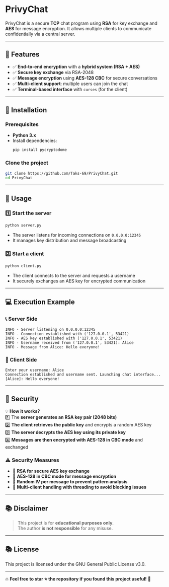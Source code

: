 # PrivyChat

PrivyChat is a secure **TCP** chat program using **RSA** for key exchange and **AES** for message encryption. It allows multiple clients to communicate confidentially via a central server.

---

## 🔹 Features
- ✅ **End-to-end encryption** with a **hybrid system (RSA + AES)**  
- ✅ **Secure key exchange** via RSA-2048  
- ✅ **Message encryption** using **AES-128 CBC** for secure conversations  
- ✅ **Multi-client support**: multiple users can join the chat  
- ✅ **Terminal-based interface** with `curses` (for the client)  

---

## 💽 Installation
### **Prerequisites**
- **Python 3.x**  
- Install dependencies:  
   ```bash
   pip install pycryptodome
   ```

### **Clone the project**

```bash
git clone https://github.com/Taks-69/PrivyChat.git
cd PrivyChat
```

---

## 🚀 Usage

### **1️⃣ Start the server**

```bash
python server.py
```

- The server listens for incoming connections on `0.0.0.0:12345`
- It manages key distribution and message broadcasting

### **2️⃣ Start a client**

```bash
python client.py
```

- The client connects to the server and requests a username
- It securely exchanges an AES key for encrypted communication

---

## 💻 Execution Example

### **📞 Server Side**

```
INFO - Server listening on 0.0.0.0:12345
INFO - Connection established with ('127.0.0.1', 53421)
INFO - AES key established with ('127.0.0.1', 53421)
INFO - Username received from ('127.0.0.1', 53421): Alice
INFO - Message from Alice: Hello everyone!
```

### **📝 Client Side**

```
Enter your username: Alice
Connection established and username sent. Launching chat interface...
[Alice]: Hello everyone!
```

---

## 🔐 Security

💡 **How it works?**  
1️⃣ The **server generates an RSA key pair (2048 bits)**  
2️⃣ **The client retrieves the public key** and encrypts a random AES key  
3️⃣ **The server decrypts the AES key using its private key**  
4️⃣ **Messages are then encrypted with AES-128 in CBC mode** and exchanged  

### **⚠️ Security Measures**

- 🔹 **RSA for secure AES key exchange**
- 🔹 **AES-128 in CBC mode for message encryption**
- 🔹 **Random IV per message to prevent pattern analysis**
- 🔹 **Multi-client handling with threading to avoid blocking issues**

---


## 📚 Disclaimer

> This project is for **educational purposes only**.  
> The author **is not responsible** for any misuse.

---

## 📚 License

This project is licensed under the GNU General Public License v3.0.

---

🔥 **Feel free to star ⭐ the repository if you found this project useful!** 🚀


